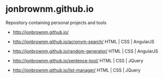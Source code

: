 # jonbrownm.github.io
Repository containing personal projects and tools

* http://jonbrownm.github.io/

* http://jonbrownm.github.io/acronym-search/
HTML | CSS | AngularJS
* http://jonbrownm.github.io/random-generator/
HTML | CSS | AngularJS
* http://jonbrownm.github.io/sentence-tool/
HTML | CSS | JQuery
* http://jonbrownm.github.io/list-manager/
HTML | CSS | JQuery
